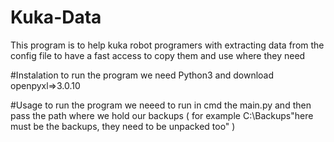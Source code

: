 # Kuka-Data
This program is to help kuka robot programers with extracting data from the config file to have a fast access to copy them and use where they need 

#Instalation
to run the program we need Python3 and download openpyxl=>3.0.10

#Usage
to run the program we neeed to run in cmd the main.py and then pass the path where we hold our backups ( for example C:\Backups\"here must be the backups, they need to be unpacked too" )
